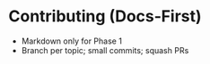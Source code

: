 # Contributing (Docs‑First)

- Markdown only for Phase 1
- Branch per topic; small commits; squash PRs
